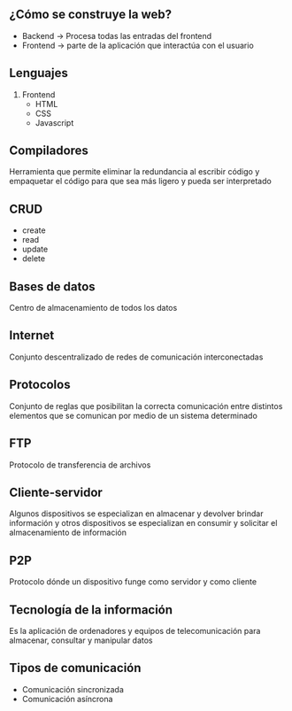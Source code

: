 ## ¿Cómo se construye la web?

- Backend -> Procesa todas las entradas del frontend
- Frontend -> parte de la aplicación que interactúa con el usuario

## Lenguajes
1. Frontend
    * HTML 
    * CSS
    * Javascript
    
## Compiladores
Herramienta que permite eliminar la redundancia al escribir código y empaquetar el código para que sea más ligero y pueda ser interpretado

## CRUD
* create
* read
* update
* delete

## Bases de datos
Centro de almacenamiento de todos los datos

## Internet
Conjunto descentralizado de redes de comunicación interconectadas

## Protocolos
Conjunto de reglas que posibilitan la correcta comunicación entre distintos elementos que se comunican por medio de un sistema determinado

## FTP
Protocolo de transferencia de archivos

## Cliente-servidor
Algunos dispositivos se especializan en almacenar y devolver brindar información y otros dispositivos se especializan en consumir y solicitar el almacenamiento de información

## P2P
Protocolo dónde un dispositivo funge como servidor y como cliente

## Tecnología de la información
Es la aplicación de ordenadores y equipos de telecomunicación para almacenar, consultar y manipular datos

## Tipos de comunicación
* Comunicación sincronizada
* Comunicación asíncrona


